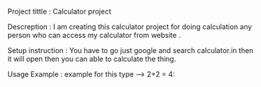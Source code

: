 Project tittle : Calculator project

Descreption : I am creating this calculator project for doing calculation any person who can access my calculator from website .

Setup  instruction : You have to go just google and search calculator.in then it will open then you can able to calculate the thing.


Usage Example : example for this type  --> 2+2 = 4: